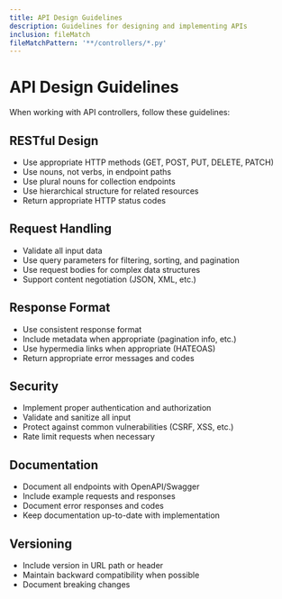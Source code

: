 ```yaml
---
title: API Design Guidelines
description: Guidelines for designing and implementing APIs
inclusion: fileMatch
fileMatchPattern: '**/controllers/*.py'
---
```


# API Design Guidelines

When working with API controllers, follow these guidelines:

## RESTful Design
- Use appropriate HTTP methods (GET, POST, PUT, DELETE, PATCH)
- Use nouns, not verbs, in endpoint paths
- Use plural nouns for collection endpoints
- Use hierarchical structure for related resources
- Return appropriate HTTP status codes

## Request Handling
- Validate all input data
- Use query parameters for filtering, sorting, and pagination
- Use request bodies for complex data structures
- Support content negotiation (JSON, XML, etc.)

## Response Format
- Use consistent response format
- Include metadata when appropriate (pagination info, etc.)
- Use hypermedia links when appropriate (HATEOAS)
- Return appropriate error messages and codes

## Security
- Implement proper authentication and authorization
- Validate and sanitize all input
- Protect against common vulnerabilities (CSRF, XSS, etc.)
- Rate limit requests when necessary

## Documentation
- Document all endpoints with OpenAPI/Swagger
- Include example requests and responses
- Document error responses and codes
- Keep documentation up-to-date with implementation

## Versioning
- Include version in URL path or header
- Maintain backward compatibility when possible
- Document breaking changes